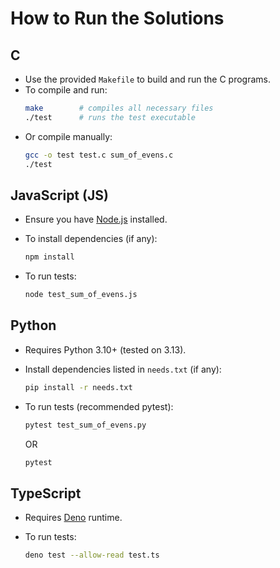 # How to Run the Solutions

## C
- Use the provided `Makefile` to build and run the C programs.
- To compile and run:
  ```bash
  make        # compiles all necessary files
  ./test      # runs the test executable

* Or compile manually:

  ```bash
  gcc -o test test.c sum_of_evens.c
  ./test
  ```

## JavaScript (JS)

* Ensure you have [Node.js](https://nodejs.org/) installed.
* To install dependencies (if any):

  ```bash
  npm install
  ```
* To run tests:

  ```bash
  node test_sum_of_evens.js
  ```

## Python

* Requires Python 3.10+ (tested on 3.13).
* Install dependencies listed in `needs.txt` (if any):

  ```bash
  pip install -r needs.txt
  ```

* To run tests (recommended pytest):

  ```bash
  pytest test_sum_of_evens.py
  ```
  OR 

  ```bash 
  pytest
  ```

## TypeScript

* Requires [Deno](https://deno.land/) runtime.

* To run tests:

  ```bash
  deno test --allow-read test.ts
  ```

